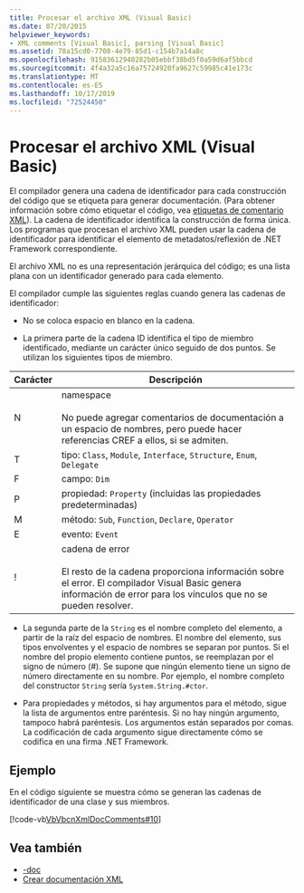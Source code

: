 ```yaml
---
title: Procesar el archivo XML (Visual Basic)
ms.date: 07/20/2015
helpviewer_keywords:
- XML comments [Visual Basic], parsing [Visual Basic]
ms.assetid: 78a15cd0-7708-4e79-85d1-c154b7a14a8c
ms.openlocfilehash: 91583612940282b05ebbf38bd5f0a59d6af5bbcd
ms.sourcegitcommit: 4f4a32a5c16a75724920fa9627c59985c41e173c
ms.translationtype: MT
ms.contentlocale: es-ES
ms.lasthandoff: 10/17/2019
ms.locfileid: "72524450"
---
```

# <a name="processing-the-xml-file-visual-basic"></a>Procesar el archivo XML (Visual Basic)
El compilador genera una cadena de identificador para cada construcción del código que se etiqueta para generar documentación. (Para obtener información sobre cómo etiquetar el código, vea [etiquetas de comentario XML](../../../visual-basic/language-reference/xmldoc/index.md)). La cadena de identificador identifica la construcción de forma única. Los programas que procesan el archivo XML pueden usar la cadena de identificador para identificar el elemento de metadatos/reflexión de .NET Framework correspondiente.  
  
 El archivo XML no es una representación jerárquica del código; es una lista plana con un identificador generado para cada elemento.  
  
 El compilador cumple las siguientes reglas cuando genera las cadenas de identificador:  
  
- No se coloca espacio en blanco en la cadena.  
  
- La primera parte de la cadena ID identifica el tipo de miembro identificado, mediante un carácter único seguido de dos puntos. Se utilizan los siguientes tipos de miembro.  
  
|Carácter|Descripción|  
|---|---|  
|N|namespace<br /><br /> No puede agregar comentarios de documentación a un espacio de nombres, pero puede hacer referencias CREF a ellos, si se admiten.|  
|T|tipo: `Class`, `Module`, `Interface`, `Structure`, `Enum`, `Delegate`|  
|F|campo: `Dim`|  
|P|propiedad: `Property` (incluidas las propiedades predeterminadas)|  
|M|método: `Sub`, `Function`, `Declare`, `Operator`|  
|E|evento: `Event`|  
|!|cadena de error<br /><br /> El resto de la cadena proporciona información sobre el error. El compilador Visual Basic genera información de error para los vínculos que no se pueden resolver.|  
  
- La segunda parte de la `String` es el nombre completo del elemento, a partir de la raíz del espacio de nombres. El nombre del elemento, sus tipos envolventes y el espacio de nombres se separan por puntos. Si el nombre del propio elemento contiene puntos, se reemplazan por el signo de número (#). Se supone que ningún elemento tiene un signo de número directamente en su nombre. Por ejemplo, el nombre completo del constructor `String` sería `System.String.#ctor`.  
  
- Para propiedades y métodos, si hay argumentos para el método, sigue la lista de argumentos entre paréntesis. Si no hay ningún argumento, tampoco habrá paréntesis. Los argumentos están separados por comas. La codificación de cada argumento sigue directamente cómo se codifica en una firma .NET Framework.  
  
## <a name="example"></a>Ejemplo  
 En el código siguiente se muestra cómo se generan las cadenas de identificador de una clase y sus miembros.  
  
 [!code-vb[VbVbcnXmlDocComments#10](~/samples/snippets/visualbasic/VS_Snippets_VBCSharp/VbVbcnXmlDocComments/VB/Class1.vb#10)]  
  
## <a name="see-also"></a>Vea también

- [-doc](../../../visual-basic/reference/command-line-compiler/doc.md)
- [Crear documentación XML](../../../visual-basic/programming-guide/program-structure/how-to-create-xml-documentation.md)
